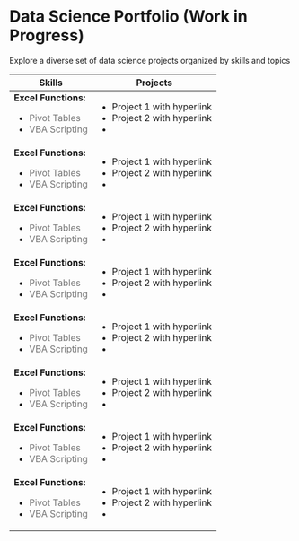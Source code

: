 # Data Science Portfolio (Work in Progress)
Explore a diverse set of data science projects organized by skills and topics

| Skills      | Projects                                                   |
|---------------|----------------------------------------------------------|
| <strong>Excel Functions:</strong><br><ul><li><span style="opacity: 0.6;">Pivot Tables</li></span><li><span style="opacity: 0.6;">VBA Scripting</span></li></ul> | <ul><li>Project 1 with hyperlink</li><li>Project 2 with hyperlink</li><li></ul>|
| <strong>Excel Functions:</strong><br><ul><li><span style="opacity: 0.6;">Pivot Tables</li></span><li><span style="opacity: 0.6;">VBA Scripting</span></li></ul> | <ul><li>Project 1 with hyperlink</li><li>Project 2 with hyperlink</li><li></ul>|
| <strong>Excel Functions:</strong><br><ul><li><span style="opacity: 0.6;">Pivot Tables</li></span><li><span style="opacity: 0.6;">VBA Scripting</span></li></ul> | <ul><li>Project 1 with hyperlink</li><li>Project 2 with hyperlink</li><li></ul>|
| <strong>Excel Functions:</strong><br><ul><li><span style="opacity: 0.6;">Pivot Tables</li></span><li><span style="opacity: 0.6;">VBA Scripting</span></li></ul> | <ul><li>Project 1 with hyperlink</li><li>Project 2 with hyperlink</li><li></ul>|
| <strong>Excel Functions:</strong><br><ul><li><span style="opacity: 0.6;">Pivot Tables</li></span><li><span style="opacity: 0.6;">VBA Scripting</span></li></ul> | <ul><li>Project 1 with hyperlink</li><li>Project 2 with hyperlink</li><li></ul>|
| <strong>Excel Functions:</strong><br><ul><li><span style="opacity: 0.6;">Pivot Tables</li></span><li><span style="opacity: 0.6;">VBA Scripting</span></li></ul> | <ul><li>Project 1 with hyperlink</li><li>Project 2 with hyperlink</li><li></ul>|
| <strong>Excel Functions:</strong><br><ul><li><span style="opacity: 0.6;">Pivot Tables</li></span><li><span style="opacity: 0.6;">VBA Scripting</span></li></ul> | <ul><li>Project 1 with hyperlink</li><li>Project 2 with hyperlink</li><li></ul>|
| <strong>Excel Functions:</strong><br><ul><li><span style="opacity: 0.6;">Pivot Tables</li></span><li><span style="opacity: 0.6;">VBA Scripting</span></li></ul> | <ul><li>Project 1 with hyperlink</li><li>Project 2 with hyperlink</li><li></ul>|
